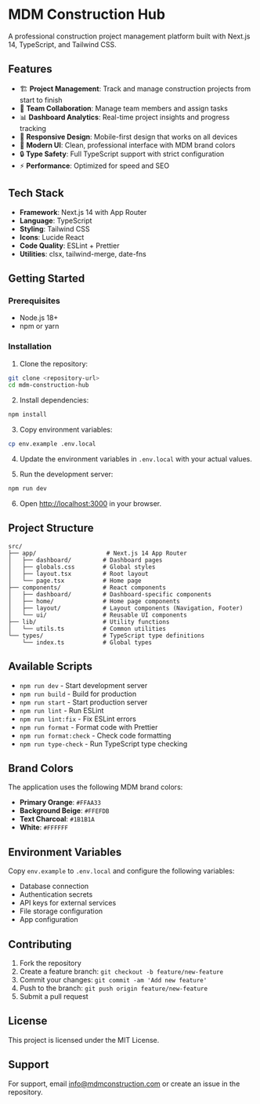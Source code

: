 # MDM Construction Hub

A professional construction project management platform built with Next.js 14, TypeScript, and Tailwind CSS.

## Features

- 🏗️ **Project Management**: Track and manage construction projects from start to finish
- 👥 **Team Collaboration**: Manage team members and assign tasks
- 📊 **Dashboard Analytics**: Real-time project insights and progress tracking
- 📱 **Responsive Design**: Mobile-first design that works on all devices
- 🎨 **Modern UI**: Clean, professional interface with MDM brand colors
- 🔒 **Type Safety**: Full TypeScript support with strict configuration
- ⚡ **Performance**: Optimized for speed and SEO

## Tech Stack

- **Framework**: Next.js 14 with App Router
- **Language**: TypeScript
- **Styling**: Tailwind CSS
- **Icons**: Lucide React
- **Code Quality**: ESLint + Prettier
- **Utilities**: clsx, tailwind-merge, date-fns

## Getting Started

### Prerequisites

- Node.js 18+ 
- npm or yarn

### Installation

1. Clone the repository:
```bash
git clone <repository-url>
cd mdm-construction-hub
```

2. Install dependencies:
```bash
npm install
```

3. Copy environment variables:
```bash
cp env.example .env.local
```

4. Update the environment variables in `.env.local` with your actual values.

5. Run the development server:
```bash
npm run dev
```

6. Open [http://localhost:3000](http://localhost:3000) in your browser.

## Project Structure

```
src/
├── app/                    # Next.js 14 App Router
│   ├── dashboard/         # Dashboard pages
│   ├── globals.css        # Global styles
│   ├── layout.tsx         # Root layout
│   └── page.tsx           # Home page
├── components/            # React components
│   ├── dashboard/         # Dashboard-specific components
│   ├── home/              # Home page components
│   ├── layout/            # Layout components (Navigation, Footer)
│   └── ui/                # Reusable UI components
├── lib/                   # Utility functions
│   └── utils.ts           # Common utilities
└── types/                 # TypeScript type definitions
    └── index.ts           # Global types
```

## Available Scripts

- `npm run dev` - Start development server
- `npm run build` - Build for production
- `npm run start` - Start production server
- `npm run lint` - Run ESLint
- `npm run lint:fix` - Fix ESLint errors
- `npm run format` - Format code with Prettier
- `npm run format:check` - Check code formatting
- `npm run type-check` - Run TypeScript type checking

## Brand Colors

The application uses the following MDM brand colors:

- **Primary Orange**: `#FFAA33`
- **Background Beige**: `#FFEFDB`
- **Text Charcoal**: `#1B1B1A`
- **White**: `#FFFFFF`

## Environment Variables

Copy `env.example` to `.env.local` and configure the following variables:

- Database connection
- Authentication secrets
- API keys for external services
- File storage configuration
- App configuration

## Contributing

1. Fork the repository
2. Create a feature branch: `git checkout -b feature/new-feature`
3. Commit your changes: `git commit -am 'Add new feature'`
4. Push to the branch: `git push origin feature/new-feature`
5. Submit a pull request

## License

This project is licensed under the MIT License.

## Support

For support, email info@mdmconstruction.com or create an issue in the repository.
